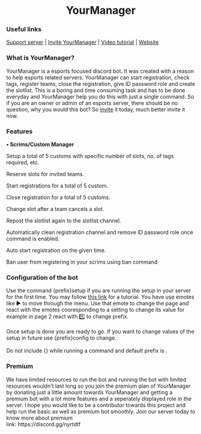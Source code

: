 <!DOCTYPE html>
<html>
<head>
				

<h1 style="text-align: center"";>YourManager</h1>
<h3>Useful links</h3>
</head>
<body>
				<p><a href="https://discord.gg/nyrtdtf">Support server</a> | <a href="https://discord.com/oauth2/authorize?client_id=796756364331450388&permissions=21175985838&scope=bot">Invite YourManager</a> | <a href="https://youtu.be/wm4_esk5kK0">Video tutorial</a> | <a href="https://yourmanager.xyz">Website</a></p>
</body>
<head>
				<h3>What is YourManager?</h3>
<body>
				<p2>YourManager is a esports focused discord bot. It was created with a reason to help esports related servers. YourManager can start registration, check tags, register teams, close the registration, give ID password role and create the slotlist. This is a boring and time consuming task and has to be done everyday and YourManager help you do this with just a single command. So if you are an owner or admin of an esports server, there should be no question, why you would this bot? So <a href="https://discord.com/oauth2/authorize?client_id=796756364331450388&permissions=21175985838&scope=bot">invite</a> it today, much better invite it now.</p2>
				<h3>Features</h3>
				<p><b>• Scrims/Custom Manager</b></p>
<p>Setup a total of 5 customs with specific number of slots, no. of tags required, etc.</p><p>Reserve slots for invited teams.</p>
<p>Start registrations for a total of 5
				custom.</p>
<p>Close registration for a total of 5 
				customs.</p>
<p>Change slot after a team cancels a slot.</p>
<p>Repost the slotlist again to the slotlist channel.</p>
<p>Automatically clean registration channel and remove ID password role once command is enabled.<p>
<p> Auto start registration on the given time.<p>
<p> Ban user from registering in your scrims using ban command<p>
</body>
</head>
<head>
				<h3>Configuration of the bot</h3>
</head>
<body>
				<p>Use the command {prefix}setup if you are running the setup in your server for the first time. You may follow <a href="https://youtu.be/wm4_esk5kK0">this link</a> for a tutorial. You have use emotes like ▶️ to move through the menu. Use that emote to change the page and react with the emotes cooresponding to a setting to change its value for example in page 2 react with 1️⃣ to change prefix.<br></br>Once setup is done you are ready to go. If you want to change values of the setup in future use {prefix}config to change.<br></br>Do not include {} while running a command and default prefix is .</p>
</body>
<head>
				<h3>Premium</h3>
				<body>
								<p>We have limited resources to run the bot and running the bot with limited resources wouldn't last long so you join the premium plan of YourManager by donating just a little amount towards YourManager and getting a premium bot with a lot more features and a seperately displayed role in the server. I hope you would like to be a contributor towards this project and help run the basic as well as premium bot smoothly. Join our server today to know more about premium <br> link: https://discord.gg/nyrtdtf</p>
				</body>
</head>
</html>
